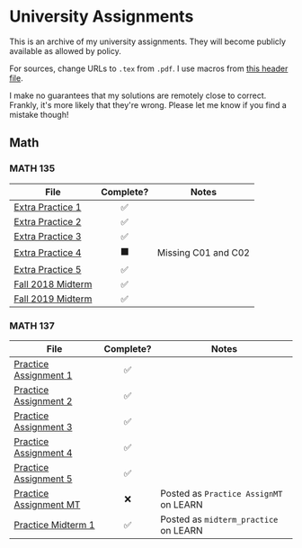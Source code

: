 # University Assignments

This is an archive of my university assignments.
They will become publicly available as allowed by policy.

For sources, change URLs to `.tex` from `.pdf`.
I use macros from [this header file](./header.tex).

I make no guarantees that my solutions are remotely close to correct.
Frankly, it's more likely that they're wrong.
Please let me know if you find a mistake though!

## Math

### MATH 135

| File                                       |      Complete?       | Notes               |
| ------------------------------------------ | :------------------: | ------------------- |
| [Extra Practice 1](./MATH135/EP01.pdf)     |  :white_check_mark:  |                     |
| [Extra Practice 2](./MATH135/EP02.pdf)     |  :white_check_mark:  |                     |
| [Extra Practice 3](./MATH135/EP03.pdf)     |  :white_check_mark:  |                     |
| [Extra Practice 4](./MATH135/EP04.pdf)     | :black_large_square: | Missing C01 and C02 |
| [Extra Practice 5](./MATH135/EP05.pdf)     |  :white_check_mark:  |                     |
| [Fall 2018 Midterm](./MATH135/MT2018F.pdf) |  :white_check_mark:  |                     |
| [Fall 2019 Midterm](./MATH135/MT2019F.pdf) |  :white_check_mark:  |                     |

### MATH 137

| File                                         |     Complete?      | Notes                                  |
| -------------------------------------------- | :----------------: | -------------------------------------- |
| [Practice Assignment 1](./MATH137/PA01.pdf)  | :white_check_mark: |                                        |
| [Practice Assignment 2](./MATH137/PA02.pdf)  | :white_check_mark: |                                        |
| [Practice Assignment 3](./MATH137/PA03.pdf)  | :white_check_mark: |                                        |
| [Practice Assignment 4](./MATH137/PA04.pdf)  | :white_check_mark: |                                        |
| [Practice Assignment 5](./MATH137/PA05.pdf)  | :white_check_mark: |                                        |
| [Practice Assignment MT](./MATH137/PAMT.pdf) |        :x:         | Posted as `Practice AssignMT` on LEARN |
| [Practice Midterm 1](./MATH137/PM01.pdf)     | :white_check_mark: | Posted as `midterm_practice` on LEARN  |
